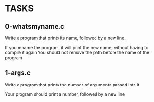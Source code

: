 # TASKS

## 0-whatsmyname.c
Write a program that prints its name, followed by a new line.

If you rename the program, it will print the new name, without having to compile it again
You should not remove the path before the name of the program

## 1-args.c
Write a program that prints the number of arguments passed into it.

Your program should print a number, followed by a new line
